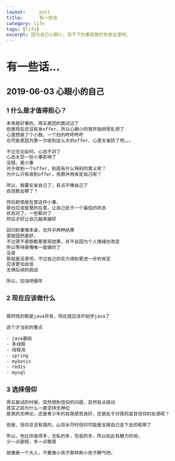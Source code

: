 ```yaml
---
layout:     post
title:      有一些话
category: life
tags: [life]
excerpt: 因为自己心眼小，容不下的事就暂时先放这里吧。
---
```



有一些话...
=====================================

2019-06-03 心眼小的自己
--------------------------------------------

### 1 什么是才值得担心？

```html
本来是好事的，周五美团的面试过了
但是现在还没有发offer，所以心眼小的我开始胡思乱想了
心里想装了个小鼓，一个劲的咚咚咚咚
也可能是因为第一次收到这么大的offer，心里太雀跃了吧。。。

不过无论如何，心态不对了
心态太受一些小事影响了
没错，是小事
对于收到一个offer，到底有什么特别的意义呢？
为什么只有收到offer，依靠外物肯定自己呢？

所以，我要反省自己了，有点不像自己了
自信都去哪了？

然后即使是在意这件小事，
那也应该智慧的在意，让自己处于一个最佳的状态
状态对了，一些都对了
然后才好让自己越来越好

回归到事情本身，无外乎两种结果
录取固然是好，
不过录不录取都是客观结果，并不会因为个人情绪也改变
所以等待是俺唯一能做的了
没录
那就是没录呗，不过自己的实力得到更进一步的肯定
应该更加自信
无惧后续的挑战

所以，加油吧骚年
```

### 2 现在应该做什么

```html

既然找的都是java开发，现在就应该开始学java了

这个才当前的重点

- java基础
- 多线程
- 线程池
- spring
- mybatis
- redis
- mysql

```

### 3 选择信仰

```html
周五面试的时候，突然想到信仰的问题，突然有点感动
其实之前为什么一直坚持无神论
是真的无神论，还是青少年的自我感觉良好，还是处于对我妈盲目信仰的反感呢？

但是，信仰总没有错的，山穷水尽时信仰可能是支撑自己走下去的稻草了

所以，他比你高得多，无私的多，包容的多，所以如此有魅力的他，
少一点鄙视，多一点敬畏

就像是一个大人，不要像小孩子那样刷小孩子脾气吧。
```
